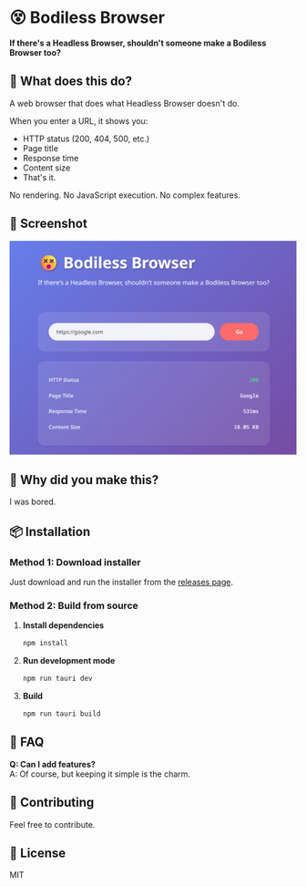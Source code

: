 # 😵 Bodiless Browser

**If there's a Headless Browser, shouldn't someone make a Bodiless Browser too?**

## 🎯 What does this do?

A web browser that does what Headless Browser doesn't do.

When you enter a URL, it shows you:
- HTTP status (200, 404, 500, etc.)
- Page title
- Response time
- Content size
- That's it.

No rendering. No JavaScript execution. No complex features.

## 📸 Screenshot

![Bodiless Browser Screenshot](screenshot.png)

## 🚀 Why did you make this?

I was bored.

## 📦 Installation

### Method 1: Download installer

Just download and run the installer from the [releases page](https://github.com/rishubil/bodiless-browser/releases).

### Method 2: Build from source

1. **Install dependencies**
   ```bash
   npm install
   ```

2. **Run development mode**
   ```bash
   npm run tauri dev
   ```

3. **Build**
   ```bash
   npm run tauri build
   ```

## 🤔 FAQ

**Q: Can I add features?**  
A: Of course, but keeping it simple is the charm.

## 🤝 Contributing

Feel free to contribute.

## 📄 License

MIT
